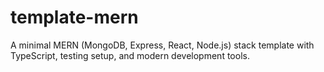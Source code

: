 # template-mern
A minimal MERN (MongoDB, Express, React, Node.js) stack template with TypeScript, testing setup, and modern development tools.
